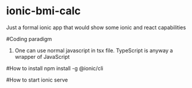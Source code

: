 # ionic-bmi-calc
Just a formal ionic app that would show some ionic and react capabilities

#Coding paradigm
1. One can use normal javascript in tsx file. TypeScript is anyway a wrapper of JavaScript

#How to install
npm install -g @ionic/cli

#How to start
ionic serve
